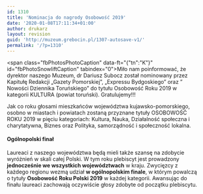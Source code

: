 ```yaml
---
id: 1310
title: 'Nominacja do nagrody Osobowość 2019'
date: '2020-01-08T17:11:34+01:00'
author: drukarz
layout: revision
guid: 'http://muzeum.grebocin.pl/1307-autosave-v1/'
permalink: '/?p=1310'
---
```


<span class="fbPhotosPhotoCaption" data-ft="{"tn":"K"}" id="fbPhotoSnowliftCaption" tabindex="0"><span class="hasCaption">Miło nam poinformować, że dyrektor naszego Muzeum, dr Dariusz Subocz został nominowany przez Kapitułę Redakcji „Gazety Pomorskiej”, „Expressu Bydgoskiego” oraz ” Nowości Dziennika Toruńskiego” do tytułu Osobowość Roku 2019 w kategorii KULTURA (powiat toruński). Gratulujemy!!!</span></span><span class="fbPhotoTagList" id="fbPhotoSnowliftTagList"></span>

Jak co roku głosami mieszkańców województwa kujawsko-pomorskiego, osobno w miastach i powiatach zostaną przyznane tytuły OSOBOWOŚĆ ROKU 2019 w pięciu kategoriach: Kultura, Nauka, Działalność społeczna i charytatywna, Biznes oraz Polityka, samorządność i społeczność lokalna.

#### Ogólnopolski finał

Laureaci z naszego województwa będą mieli także szansę na zdobycie wyróżnień w skali całej Polski. W tym roku plebiscyt jest prowadzony **jednocześnie we wszystkich województwach** w kraju. Zwycięzcy z każdego regionu wezmą udział **w ogólnopolskim finale**, w którym powalczą o tytuły **Osobowość Roku Polski 2019** w każdej kategorii. Awansując do finału laureaci zachowają oczywiście głosy zdobyte od początku plebiscytu.